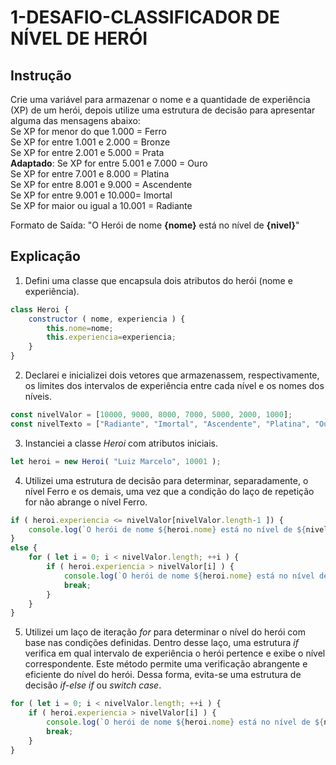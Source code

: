 # 1-DESAFIO-CLASSIFICADOR DE NÍVEL DE HERÓI
## Instrução
Crie uma variável para armazenar o nome e a quantidade de experiência (XP) de um herói, depois utilize uma estrutura de decisão para apresentar alguma das mensagens abaixo:<br>
Se XP for menor do que 1.000 = Ferro<br>
Se XP for entre 1.001 e 2.000 = Bronze<br>
Se XP for entre 2.001 e 5.000 = Prata<br>
**Adaptado**: Se XP for entre 5.001 e 7.000 = Ouro<br>
Se XP for entre 7.001 e 8.000 = Platina<br>
Se XP for entre 8.001 e 9.000 = Ascendente<br>
Se XP for entre 9.001 e 10.000= Imortal<br>
Se XP for maior ou igual a 10.001 = Radiante<br>

Formato de Saída: "O Herói de nome **{nome}** está no nível de **{nivel}**"
## Explicação
1. Defini uma classe que encapsula dois atributos do herói (nome e experiência).
```js
class Heroi {
    constructor ( nome, experiencia ) {
        this.nome=nome;
        this.experiencia=experiencia;
    }
}
```
2. Declarei e inicializei dois vetores que armazenassem, respectivamente, os limites dos intervalos de experiência entre cada nível e os nomes dos níveis.
```js
const nivelValor = [10000, 9000, 8000, 7000, 5000, 2000, 1000];
const nivelTexto = ["Radiante", "Imortal", "Ascendente", "Platina", "Ouro", "Prata", "Bronze", "Ferro"];
```
3. Instanciei a classe _Heroi_ com atributos iniciais.
```js
let heroi = new Heroi( "Luiz Marcelo", 10001 );
```
4. Utilizei uma estrutura de decisão para determinar, separadamente, o nível Ferro e os demais, uma vez que a condição do laço de repetição for não abrange o nível Ferro.
```js
if ( heroi.experiencia <= nivelValor[nivelValor.length-1 ]) {
    console.log(`O herói de nome ${heroi.nome} está no nível de ${nivelTexto[nivelTexto.length-1]}.`);
}
else {
    for ( let i = 0; i < nivelValor.length; ++i ) {
        if ( heroi.experiencia > nivelValor[i] ) {
            console.log(`O herói de nome ${heroi.nome} está no nível de ${nivelTexto[i]}.`);
            break;
        }
    }
}
```
5. Utilizei um laço de iteração _for_ para determinar o nível do herói com base nas condições definidas. Dentro desse laço, uma estrutura _if_ verifica em qual intervalo de experiência o herói pertence e exibe o nível correspondente. Este método permite uma verificação abrangente e eficiente do nível do herói. Dessa forma, evita-se uma estrutura de decisão _if-else if_ ou _switch case_. 
```js
for ( let i = 0; i < nivelValor.length; ++i ) {
    if ( heroi.experiencia > nivelValor[i] ) {
        console.log(`O herói de nome ${heroi.nome} está no nível de ${nivelTexto[i]}.`);
        break;
    }
}
```
